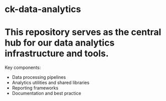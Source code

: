 # ck-data-analytics

# This repository serves as the central hub for our data analytics infrastructure and tools.

Key components:
- Data processing pipelines
- Analytics utilities and shared libraries
- Reporting frameworks
- Documentation and best practice
